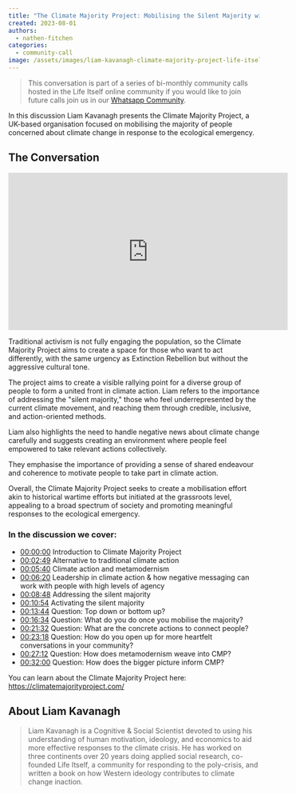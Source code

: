 ```yaml
---
title: "The Climate Majority Project: Mobilising the Silent Majority with Liam Kavanagh"
created: 2023-08-01
authors: 
  - nathen-fitchen
categories: 
  - community-call
image: /assets/images/liam-kavanagh-climate-majority-project-life-itself-community-call.jpg
---
```


>This conversation is part of a series of bi-monthly community calls hosted in the Life Itself online community if you would like to join future calls join us in our [Whatsapp Community](https://chat.whatsapp.com/JNJCTZugNQn1fq89xbHtfA).

In this discussion Liam Kavanagh presents the Climate Majority Project, a UK-based organisation focused on mobilising the majority of people concerned about climate change in response to the ecological emergency. 

## The Conversation

<iframe width="560" height="315" src="https://www.youtube.com/embed/HeIDW_7uCNs" title="YouTube video player" frameborder="0" allow="accelerometer; autoplay; clipboard-write; encrypted-media; gyroscope; picture-in-picture; web-share" allowfullscreen></iframe>

Traditional activism is not fully engaging the population, so the Climate Majority Project aims to create a space for those who want to act differently, with the same urgency as Extinction Rebellion but without the aggressive cultural tone. 

The project aims to create a visible rallying point for a diverse group of people to form a united front in climate action. Liam refers to the importance of addressing the "silent majority," those who feel underrepresented by the current climate movement, and reaching them through credible, inclusive, and action-oriented methods. 

Liam also highlights the need to handle negative news about climate change carefully and suggests creating an environment where people feel empowered to take relevant actions collectively. 

They emphasise the importance of providing a sense of shared endeavour and coherence to motivate people to take part in climate action. 

Overall, the Climate Majority Project seeks to create a mobilisation effort akin to historical wartime efforts but initiated at the grassroots level, appealing to a broad spectrum of society and promoting meaningful responses to the ecological emergency. 

### In the discussion we cover:
- [00:00:00](https://www.youtube.com/watch?v=HeIDW_7uCNs&t=0s) Introduction to Climate Majority Project 
- [00:02:49](https://www.youtube.com/watch?v=HeIDW_7uCNs&t=169s) Alternative to traditional climate action 
- [00:05:40](https://www.youtube.com/watch?v=HeIDW_7uCNs&t=340s) Climate action and metamodernism 
- [00:06:20](https://www.youtube.com/watch?v=HeIDW_7uCNs&t=380s) Leadership in climate action & how negative messaging can work with people with high levels of agency 
- [00:08:48](https://www.youtube.com/watch?v=HeIDW_7uCNs&t=528s) Addressing the silent majority 
- [00:10:54](https://www.youtube.com/watch?v=HeIDW_7uCNs&t=654s) Activating the silent majority 
- [00:13:44](https://www.youtube.com/watch?v=HeIDW_7uCNs&t=824s) Question: Top down or bottom up?
- [00:16:34](https://www.youtube.com/watch?v=HeIDW_7uCNs&t=994s) Question: What do you do once you mobilise the majority? 
- [00:21:32](https://www.youtube.com/watch?v=HeIDW_7uCNs&t=1292s) Question: What are the concrete actions to connect people? 
- [00:23:18](https://www.youtube.com/watch?v=HeIDW_7uCNs&t=1398s) Question: How do you open up for more heartfelt conversations in your community? 
- [00:27:12](https://www.youtube.com/watch?v=HeIDW_7uCNs&t=1632s) Question: How does metamodernism weave into CMP? 
- [00:32:00](https://www.youtube.com/watch?v=HeIDW_7uCNs&t=1920s) Question: How does the bigger picture inform CMP?

You can learn about the Climate Majority Project here: https://climatemajorityproject.com/

## About Liam Kavanagh

> Liam Kavanagh is a Cognitive & Social Scientist devoted to using his understanding of human motivation, ideology, and economics to aid more effective responses to the climate crisis. He has worked on three continents over 20 years doing applied social research, co-founded Life Itself, a community for responding to the poly-crisis, and written a book on how Western ideology contributes to climate change inaction.

